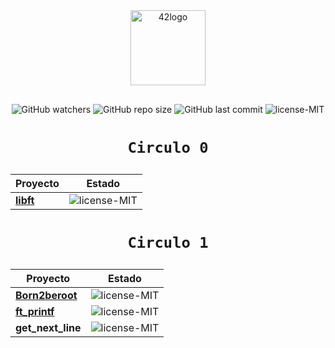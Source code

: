<div align="center">
<img  width="120" alt="42logo"  src="https://user-images.githubusercontent.com/19689770/129336866-169b0dc7-ea41-47d4-b50a-d466508031af.png">
<div align="center"
<img style="margin-bottom: 30px;" alt="42born2code" src="https://img.shields.io/badge/42born2code-level%201%20--%2038%25-blue?style=for-the-badge">
</div>
</div>

<div align="center">
<img alt="GitHub watchers" src="https://img.shields.io/github/watchers/nach131/42Barcelona?style=social">
<img alt="GitHub repo size" src="https://img.shields.io/github/repo-size/nach131/42Barcelona">
<img alt="GitHub last commit" src="https://img.shields.io/github/last-commit/nach131/42Barcelona">
<img alt="license-MIT" src="https://img.shields.io/badge/license-MIT-blue">
</div>

<h1 align="center">
  
	Circulo 0
</h1>

<div align="center">

|                    Proyecto                   |                                Estado</div>                                     |
|-----------------------------------------------|---------------------------------------------------------------------------------|
| [**libft**](https://github.com/nach131/libft) |<img alt="license-MIT" src="https://img.shields.io/badge/-125%2F100-brightgreen">|

</div>

<h1 align="center">
  
	Circulo 1
</h1>

<div align="center">

|                          Proyecto                         |                           Estado                                                |
|-----------------------------------------------------------|---------------------------------------------------------------------------------|
| [**Born2beroot**](https://github.com/nach131/Born2beroot) |<img alt="license-MIT" src="https://img.shields.io/badge/-125%2F100-brightgreen">|
| [**ft_printf**](https://github.com/nach131/ft_printf)     |<img alt="license-MIT" src="https://img.shields.io/badge/-proceso...-blue">             |
| **get_next_line**     |<img alt="license-MIT" src="https://img.shields.io/badge/-...-inactive">|

</div>
